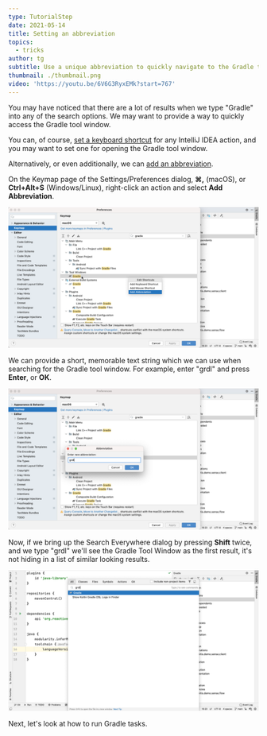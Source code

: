 ```yaml
---
type: TutorialStep
date: 2021-05-14
title: Setting an abbreviation
topics:
  - tricks
author: tg
subtitle: Use a unique abbreviation to quickly navigate to the Gradle tool window
thumbnail: ./thumbnail.png
video: 'https://youtu.be/6V6G3RyxEMk?start=767'
---
```


You may have noticed that there are a lot of results when we type "Gradle" into any of the search options. We may want to provide a way to quickly access the Gradle tool window.

You can, of course, [set a keyboard shortcut](https://www.jetbrains.com/help/idea/configuring-keyboard-and-mouse-shortcuts.html#add-keyboard-shortcut) for any IntelliJ IDEA action, and you may want to set one for opening the Gradle tool window. 

Alternatively, or even additionally, we can [add an abbreviation](https://www.jetbrains.com/help/idea/configuring-keyboard-and-mouse-shortcuts.html#add-abbreviation). 

On the Keymap page of the Settings/Preferences dialog, **⌘,** (macOS), or **Ctrl+Alt+S**  (Windows/Linux), right-click an action and select **Add Abbreviation**.

![Add abbreviation](./add-abbreviation.png)

We can provide a short, memorable text string which we can use when searching for the Gradle tool window. For example, enter "grdl" and press **Enter**, or **OK**.

![Enter abbreviation](./abbreviation-to-use.png)

Now, if we bring up the Search Everywhere dialog by pressing **Shift** twice, and we type "grdl" we'll see the Gradle Tool Window as the first result, it's not hiding in a list of similar looking results.

![Enter abbreviation](./grdl-search-results.png)

Next, let's look at how to run Gradle tasks.
